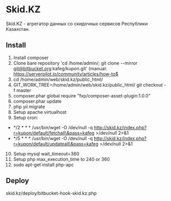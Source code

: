 Skid.KZ
================================

Skid.KZ - агрегатор данных со скидочных сервисов Республики Казахстан.

Install
-------------------
1) Install composer
2) Clone bare repository 'cd /home/admin/; git clone --mirror git@bitbucket.org:kafeg/kupon.git' (manual: https://serverpilot.io/community/articles/how-to$
3) cd /home/admin/web/skid.kz/public_html/
4) GIT_WORK_TREE=/home/admin/web/skid.kz/public_html/ git checkout -f master
5) composer.phar global require "fxp/composer-asset-plugin:1.0.0"
6) composer.phar update
7) php yii migrate
8) Setup apache virtualhost
9) Setup cron:
* */2 * * * /usr/bin/wget -O /dev/null -q http://skid.kz/index.php?r=kupon/default/fetchall\&pass=kafeg >/dev/null 2>&1
* */5 * * * /usr/bin/wget -O /dev/null -q http://skid.kz/index.php?r=kupon/default/updateall\&pass=kafeg >/dev/null 2>&1
10) Setup mysql wait_timeout=360
11) Setup php max_execution_time to 240 or 360
12) sudo apt-get install php-apc

Deploy
------------------
skid.kz/deploy/bitbucket-hook-skid.kz.php
